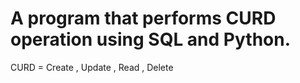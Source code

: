 # A program that performs CURD operation using SQL and Python.

CURD = Create , Update , Read , Delete
